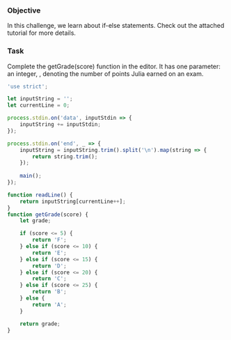 ### Objective

In this challenge, we learn about if-else statements. Check out the attached tutorial for more details.

### Task

Complete the getGrade(score) function in the editor. It has one parameter: an integer, , denoting the number of points Julia earned on an exam.

```js
'use strict';

let inputString = '';
let currentLine = 0;

process.stdin.on('data', inputStdin => {
    inputString += inputStdin;
});

process.stdin.on('end', _ => {
    inputString = inputString.trim().split('\n').map(string => {
        return string.trim();
    });
    
    main();    
});

function readLine() {
    return inputString[currentLine++];
}
function getGrade(score) {
    let grade;

    if (score <= 5) {
        return 'F';
    } else if (score <= 10) {
        return 'E';
    } else if (score <= 15) {
        return 'D';
    } else if (score <= 20) {
        return 'C';
    } else if (score <= 25) {
        return 'B';
    } else {
        return 'A';
    }

    return grade;
}
```